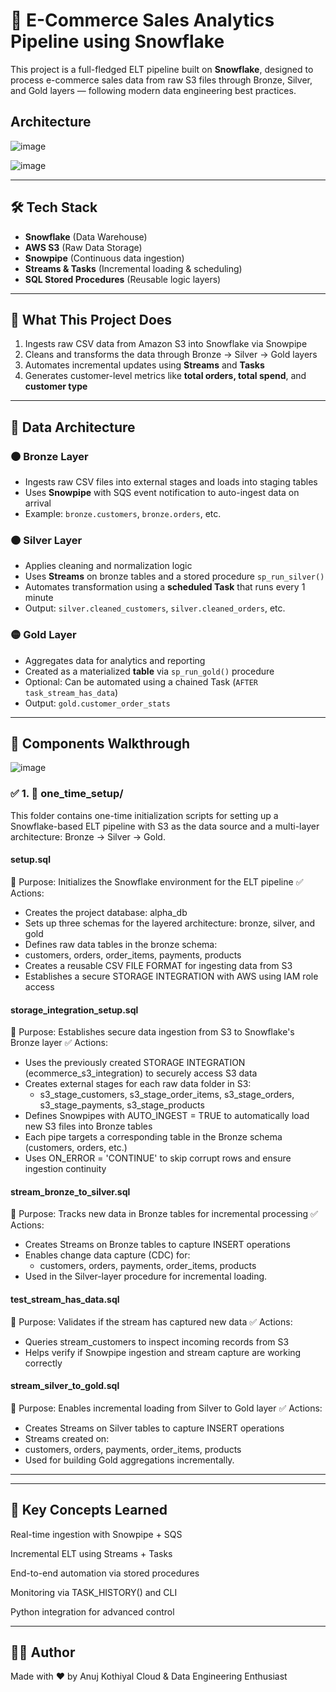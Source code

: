 # 🧊 E-Commerce Sales Analytics Pipeline using Snowflake

This project is a full-fledged ELT pipeline built on **Snowflake**, designed to process e-commerce sales data from raw S3 files through Bronze, Silver, and Gold layers — following modern data engineering best practices.

## Architecture

![image](https://github.com/user-attachments/assets/4ddacc03-380c-447a-93a1-a6fb7286cf77)

![image](https://github.com/user-attachments/assets/48253309-65c5-4220-86f6-e4e33ed9d149)

---

## 🛠️ Tech Stack

- **Snowflake** (Data Warehouse)
- **AWS S3** (Raw Data Storage)
- **Snowpipe** (Continuous data ingestion)
- **Streams & Tasks** (Incremental loading & scheduling)
- **SQL Stored Procedures** (Reusable logic layers)

---

## 🧪 What This Project Does

1. Ingests raw CSV data from Amazon S3 into Snowflake via Snowpipe
2. Cleans and transforms the data through Bronze → Silver → Gold layers
3. Automates incremental updates using **Streams** and **Tasks**
4. Generates customer-level metrics like **total orders, total spend**, and **customer type**

---

## 📂 Data Architecture

### 🟤 Bronze Layer
- Ingests raw CSV files into external stages and loads into staging tables
- Uses **Snowpipe** with SQS event notification to auto-ingest data on arrival
- Example: `bronze.customers`, `bronze.orders`, etc.

### 🟠 Silver Layer
- Applies cleaning and normalization logic
- Uses **Streams** on bronze tables and a stored procedure `sp_run_silver()`
- Automates transformation using a **scheduled Task** that runs every 1 minute
- Output: `silver.cleaned_customers`, `silver.cleaned_orders`, etc.

### 🟡 Gold Layer
- Aggregates data for analytics and reporting
- Created as a materialized **table** via `sp_run_gold()` procedure
- Optional: Can be automated using a chained Task (`AFTER task_stream_has_data`)
- Output: `gold.customer_order_stats`

---

## 🧰 Components Walkthrough

![image](https://github.com/user-attachments/assets/3a4d1163-97d8-417a-8fb6-b87c336557b1)


### ✅ 1. 📂 one_time_setup/
This folder contains one-time initialization scripts for setting up a Snowflake-based ELT pipeline with S3 as the data source and a multi-layer architecture: Bronze → Silver → Gold.

#### setup.sql
🧩 Purpose: Initializes the Snowflake environment for the ELT pipeline
✅ Actions:
* Creates the project database: alpha_db
* Sets up three schemas for the layered architecture: bronze, silver, and gold
* Defines raw data tables in the bronze schema:
* customers, orders, order_items, payments, products
* Creates a reusable CSV FILE FORMAT for ingesting data from S3
* Establishes a secure STORAGE INTEGRATION with AWS using IAM role access

#### storage_integration_setup.sql
🧩 Purpose: Establishes secure data ingestion from S3 to Snowflake's Bronze layer
✅ Actions:
* Uses the previously created STORAGE INTEGRATION (ecommerce_s3_integration) to securely access S3 data
* Creates external stages for each raw data folder in S3:
  - s3_stage_customers, s3_stage_order_items, s3_stage_orders, s3_stage_payments, s3_stage_products
* Defines Snowpipes with AUTO_INGEST = TRUE to automatically load new S3 files into Bronze tables
* Each pipe targets a corresponding table in the Bronze schema (customers, orders, etc.)
* Uses ON_ERROR = 'CONTINUE' to skip corrupt rows and ensure ingestion continuity

#### stream_bronze_to_silver.sql
🧩 Purpose: Tracks new data in Bronze tables for incremental processing
✅ Actions:
* Creates Streams on Bronze tables to capture INSERT operations
* Enables change data capture (CDC) for:
  - customers, orders, payments, order_items, products
* Used in the Silver-layer procedure for incremental loading.

#### test_stream_has_data.sql
🧩 Purpose: Validates if the stream has captured new data
✅ Actions:
* Queries stream_customers to inspect incoming records from S3
* Helps verify if Snowpipe ingestion and stream capture are working correctly

#### stream_silver_to_gold.sql
🧩 Purpose: Enables incremental loading from Silver to Gold layer
✅ Actions:
* Creates Streams on Silver tables to capture INSERT operations
* Streams created on:
* customers, orders, payments, order_items, products
* Used for building Gold aggregations incrementally.


---

---

## 🧠 Key Concepts Learned
Real-time ingestion with Snowpipe + SQS

Incremental ELT using Streams + Tasks

End-to-end automation via stored procedures

Monitoring via TASK_HISTORY() and CLI

Python integration for advanced control

---

## 👨‍💻 Author

Made with ❤️ by Anuj Kothiyal
Cloud & Data Engineering Enthusiast

